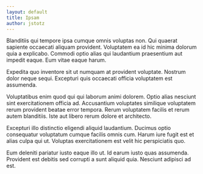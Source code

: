 ```yaml
---
layout: default
title: Ipsam
author: jstotz
---
```


Blanditiis qui tempore ipsa cumque omnis voluptas non. Qui quaerat sapiente occaecati aliquam provident. Voluptatem ea id hic minima dolorum quia a explicabo. Commodi optio alias qui laudantium praesentium aut impedit eaque. Eum vitae eaque harum.

Expedita quo inventore sit ut numquam at provident voluptate. Nostrum dolor neque sequi. Excepturi quis occaecati officia voluptatem est assumenda.

Voluptatibus enim quod qui qui laborum animi dolorem. Optio alias nesciunt sint exercitationem officia ad. Accusantium voluptates similique voluptatem rerum provident beatae error tempora. Rerum voluptatem facilis et rerum autem blanditiis. Iste aut libero rerum dolore et architecto.

Excepturi illo distinctio eligendi aliquid laudantium. Ducimus optio consequatur voluptatum cumque facilis omnis cum. Harum iure fugit est et alias culpa qui ut. Voluptas exercitationem est velit hic perspiciatis quo.

Eum deleniti pariatur iusto eaque illo ut. Id earum iusto quas assumenda. Provident est debitis sed corrupti a sunt aliquid quia. Nesciunt adipisci ad est.
